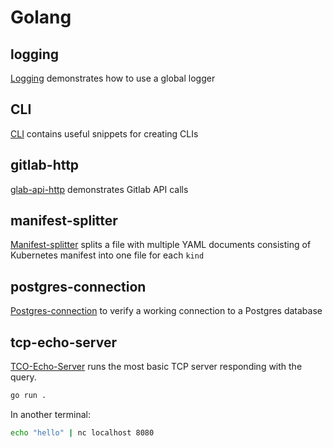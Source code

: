 # Golang

## logging

[Logging](logging) demonstrates how to use a global logger

## CLI

[CLI](cli) contains useful snippets for creating CLIs

## gitlab-http

[glab-api-http](glab-api-http) demonstrates Gitlab API calls

## manifest-splitter

[Manifest-splitter](manifest-splitter) splits a file with multiple YAML documents consisting of Kubernetes manifest into one file for each `kind`

## postgres-connection

[Postgres-connection](postgres-connection) to verify a working connection to a Postgres database

## tcp-echo-server

[TCO-Echo-Server](tcp-echo-erver) runs the most basic TCP server responding with the query.

```sh
go run .
```

In another terminal:

```sh
echo "hello" | nc localhost 8080
```
